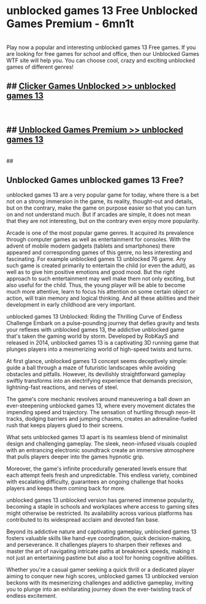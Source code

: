 # unblocked games 13 Free Unblocked Games Premium - 6mn1t <br>
<br>
Play now a popular and interesting unblocked games 13 Free games. If you are looking for free games for school and office, then our Unblocked Games WTF site will help you. You can choose cool, crazy and exciting unblocked games of different genres!


## ##  [Clicker Games Unblocked >> unblocked games 13](http://freeplayer.one?title=unblocked_games_13&ref=M1)
  <br>

##  ## [Unblocked Games Premium >> unblocked games 13](http://freeplayer.one?title=unblocked_games_13&ref=M1)
  <br>
  ##



## Unblocked Games unblocked games 13 Free?

unblocked games 13 are a very popular game for today, where there is a bet not on a strong immersion in the game, its reality, thought-out and details, but on the contrary, make the game on purpose easier so that you can turn on and not understand much. But if arcades are simple, it does not mean that they are not interesting, but on the contrary even enjoy more popularity.

Arcade is one of the most popular game genres. It acquired its prevalence through computer games as well as entertainment for consoles. With the advent of mobile modern gadgets (tablets and smartphones) there appeared and corresponding games of this genre, no less interesting and fascinating. For example unblocked games 13 unblocked 76 game. Any such game is created primarily to entertain the child (or even the adult), as well as to give him positive emotions and good mood. But the right approach to such entertainment may well make them not only exciting, but also useful for the child. Thus, the young player will be able to become much more attentive, learn to focus his attention on some certain object or action, will train memory and logical thinking. And all these abilities and their development in early childhood are very important.

unblocked games 13 Unblocked: Riding the Thrilling Curve of Endless Challenge
Embark on a pulse-pounding journey that defies gravity and tests your reflexes with unblocked games 13, the addictive unblocked game that's taken the gaming world by storm. Developed by RobKayS and released in 2014, unblocked games 13 is a captivating 3D running game that plunges players into a mesmerizing world of high-speed twists and turns.

At first glance, unblocked games 13 concept seems deceptively simple: guide a ball through a maze of futuristic landscapes while avoiding obstacles and pitfalls. However, its devilishly straightforward gameplay swiftly transforms into an electrifying experience that demands precision, lightning-fast reactions, and nerves of steel.

The game's core mechanic revolves around maneuvering a ball down an ever-steepening unblocked games 13, where every movement dictates the impending speed and trajectory. The sensation of hurtling through neon-lit tracks, dodging barriers and jumping chasms, creates an adrenaline-fueled rush that keeps players glued to their screens.

What sets unblocked games 13 apart is its seamless blend of minimalist design and challenging gameplay. The sleek, neon-infused visuals coupled with an entrancing electronic soundtrack create an immersive atmosphere that pulls players deeper into the games hypnotic grip.

Moreover, the game's infinite procedurally generated levels ensure that each attempt feels fresh and unpredictable. This endless variety, combined with escalating difficulty, guarantees an ongoing challenge that hooks players and keeps them coming back for more.

unblocked games 13 unblocked version has garnered immense popularity, becoming a staple in schools and workplaces where access to gaming sites might otherwise be restricted. Its availability across various platforms has contributed to its widespread acclaim and devoted fan base.

Beyond its addictive nature and captivating gameplay, unblocked games 13 fosters valuable skills like hand-eye coordination, quick decision-making, and perseverance. It challenges players to sharpen their reflexes and master the art of navigating intricate paths at breakneck speeds, making it not just an entertaining pastime but also a tool for honing cognitive abilities.

Whether you're a casual gamer seeking a quick thrill or a dedicated player aiming to conquer new high scores, unblocked games 13 unblocked version beckons with its mesmerizing challenges and addictive gameplay, inviting you to plunge into an exhilarating journey down the ever-twisting track of endless excitement.